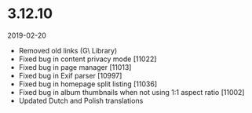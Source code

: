 # 3.12.10

2019-02-20

- Removed old links (G\ Library)
- Fixed bug in content privacy mode [11022]
- Fixed bug in page manager [11013]
- Fixed bug in Exif parser [10997]
- Fixed bug in homepage split listing [11036]
- Fixed bug in album thumbnails when not using 1:1 aspect ratio [11002]
- Updated Dutch and Polish translations
